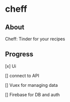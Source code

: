 # cheff

## About
Cheff: Tinder for your recipes

## Progress

[x] Ui

[] connect to API

[] Vuex for managing data 

[] Firebase for DB and auth


